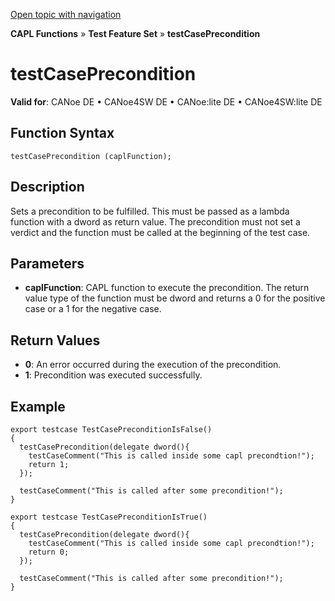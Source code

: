 [Open topic with navigation](../../../../../CANoeDEFamily.htm#Topics/CAPLFunctions/Test/Functions/CAPLfunctionTestCasePrecondition.md)

**CAPL Functions** » **Test Feature Set** » **testCasePrecondition**

# testCasePrecondition

**Valid for**: CANoe DE • CANoe4SW DE • CANoe:lite DE • CANoe4SW:lite DE

## Function Syntax

```
testCasePrecondition (caplFunction);
```

## Description

Sets a precondition to be fulfilled. This must be passed as a lambda function with a dword as return value. The precondition must not set a verdict and the function must be called at the beginning of the test case.

## Parameters

- **caplFunction**: CAPL function to execute the precondition. The return value type of the function must be dword and returns a 0 for the positive case or a 1 for the negative case.

## Return Values

- **0**: An error occurred during the execution of the precondition.
- **1**: Precondition was executed successfully.

## Example

```plaintext
export testcase TestCasePreconditionIsFalse()
{
  testCasePrecondition(delegate dword(){
    testCaseComment("This is called inside some capl precondtion!");
    return 1;
  });

  testCaseComment("This is called after some precondition!");
}

export testcase TestCasePreconditionIsTrue()
{
  testCasePrecondition(delegate dword(){
    testCaseComment("This is called inside some capl precondtion!");
    return 0;
  });

  testCaseComment("This is called after some precondition!");
}
```

